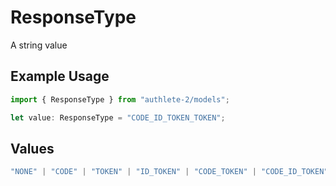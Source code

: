 # ResponseType

A string value

## Example Usage

```typescript
import { ResponseType } from "authlete-2/models";

let value: ResponseType = "CODE_ID_TOKEN_TOKEN";
```

## Values

```typescript
"NONE" | "CODE" | "TOKEN" | "ID_TOKEN" | "CODE_TOKEN" | "CODE_ID_TOKEN" | "ID_TOKEN_TOKEN" | "CODE_ID_TOKEN_TOKEN"
```